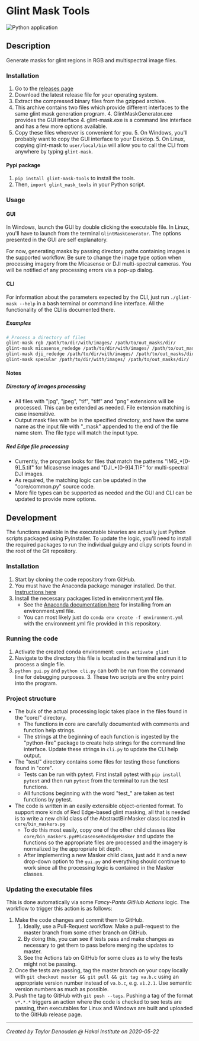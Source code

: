 # Glint Mask Tools
![Python application](https://github.com/HakaiInstitute/glint-mask-tools/workflows/Main/badge.svg?branch=master)

## Description 
Generate masks for glint regions in RGB and multispectral image files.

### Installation
1. Go to the [releases page](https://github.com/HakaiInstitute/glint-mask-tools/releases)
2. Download the latest release file for your operating system.
3. Extract the compressed binary files from the gzipped archive. 
4. This archive contains two files which provide different interfaces to the same glint mask generation program. 
    4. GlintMaskGenerator.exe provides the GUI interface
    4. glint-mask.exe is a command line interface and has a few more options available.
5. Copy these files wherever is convenient for you.
    5. On Windows, you'll probably want to copy the GUI interface to your Desktop.
    5. On Linux, copying glint-mask to `user/local/bin` will allow you to call the CLI from anywhere by typing `glint-mask`.

#### Pypi package
1. `pip install glint-mask-tools` to install the tools.
2. Then, `import glint_mask_tools` in your Python script.

### Usage
#### GUI
In Windows, launch the GUI by double clicking the executable file. In Linux, you'll have to launch from the terminal `GlintMaskGenerator`.
The options presented in the GUI are self explanatory. 

For now, generating masks by passing directory paths containing images is the supported workflow.
Be sure to change the image type option when processing imagery from the Micasense or  DJI multi-spectral cameras. You 
will be notified of any processing errors via a pop-up dialog.
 
#### CLI
For information about the parameters expected by the CLI, just run `./glint-mask --help` in a bash terminal or command line interface. 
All the functionality of the CLI is documented there.

##### Examples
```bash
# Process a directory of files
glint-mask rgb /path/to/dir/with/images/ /path/to/out_masks/dir/
glint-mask micasense_rededge /path/to/dir/with/images/ /path/to/out_masks/dir/
glint-mask dji_rededge /path/to/dir/with/images/ /path/to/out_masks/dir/
glint-mask specular /path/to/dir/with/images/ /path/to/out_masks/dir/
```

#### Notes
##### Directory of images processing
- All files with "jpg", "jpeg", "tif", "tiff" and "png" extensions will be processed. This can be extended as needed. File extension matching is case insensitive.
- Output mask files with be in the specified directory, and have the same name as the input file with "_mask" appended to the end of the file name stem. The file type will match the input type.

##### Red Edge file processing
- Currently, the program looks for files that match the patterns "IMG\_\*[0-9]\_5.tif" for Micasense images and "DJI\_\*[0-9]4.TIF" for multi-spectral DJI images.
- As required, the matching logic can be updated in the "core/common.py" source code.
- More file types can be supported as needed and the GUI and CLI can be updated to provide more options.

## Development
The functions available in the executable binaries are actually just Python scripts packaged using PyInstaller. To 
update the logic, you'll need to install the required packages to run the individual gui.py and cli.py scripts found in 
the root of the Git repository.

### Installation
1. Start by cloning the code repository from GitHub.
2. You must have the Anaconda package manager installed. Do that. [Instructions here](https://docs.conda.io/projects/conda/en/latest/user-guide/install/index.html)
3. Install the necessary packages listed in environment.yml file. 
    - See the [Anaconda documentation here](https://docs.conda.io/projects/conda/en/latest/user-guide/tasks/manage-environments.html#create-env-from-file) for installing from an environment.yml file. 
    - You can most likely just do `conda env create -f environment.yml` with the environment.yml file provided in this repository.

### Running the code
1. Activate the created conda environment: `conda activate glint`
2. Navigate to the directory this file is located in the terminal and run it to process a single file.
3. `python gui.py` and `python cli.py` can both be run from the command line for debugging purposes. 
    3. These two scripts are the entry point into the program.

### Project structure
- The bulk of the actual processing logic takes place in the files found in the "core/" directory. 
    - The functions in core are carefully documented with comments and function help strings. 
    - The strings at the beginning of each function is ingested by the "python-fire" package to create help strings for 
    the command line interface. Update these strings in `cli.py` to update the CLI help output.
- The "test/" directory contains some files for testing those functions found in "core". 
    - Tests can be run with pytest. First install pytest with `pip install pytest` and then run `pytest` from the terminal to run the test functions. 
    - All functions beginning with the word "test_" are taken as test functions by pytest.
- The code is written in an easily extensible object-oriented format. To support more kinds of Red Edge-based glint masking,
    all that is needed is to write a new child class of the AbstractBinMasker class located in `core/bin_maskers.py`
    - To do this most easily, copy one of the other child classes like `core/bin_maskers.py#MicasenseRedEdgeMasker` and 
        update the functions so the appropriate files are processed and the imagery is normalized by the appropriate bit depth.
    - After implementing a new Masker child class, just add it and a new drop-down option to the `gui.py` and everything should
        continue to work since all the processing logic is contained in the Masker classes.

### Updating the executable files
This is done automatically via some *Fancy-Pants GitHub Actions* logic. The workflow to trigger this action is as follows:

1. Make the code changes and commit them to GitHub.
    1. Ideally, use a Pull-Request workflow. Make a pull-request to the master branch from some other branch on GitHub.
    1. By doing this, you can see if tests pass and make changes as necessary to get them to pass before merging the updates to master.
    1. See the Actions tab on GitHub for some clues as to why the tests might not be passing.
2. Once the tests are passing, tag the master branch on your copy locally with `git checkout master && git pull && git tag va.b.c` 
    using an appropriate version number instead of `va.b.c`, e.g. `v1.2.1`. Use semantic version numbers as much as possible.
3. Push the tag to GitHub with `git push --tags`. Pushing a tag of the format `v*.*.*` triggers an action where the code is 
    checked to see tests are passing, then executables for Linux and Windows are built and uploaded to the GitHub release page.

---
*Created by Taylor Denouden @ Hakai Institute on 2020-05-22*